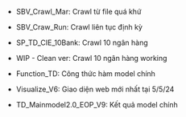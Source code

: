 - SBV_Crawl_Mar: Crawl từ file quá khứ
- SBV_Craw_Run: Crawl liên tục định kỳ
- SP_TD_CIE_10Bank: Crawl 10 ngân hàng
- WIP - Clean ver: Crawl 10 ngân hàng working


- Function_TD: Công thức hàm model chính
- Visualize_V6: Giao diện web mới nhất tại 5/5/24
- TD_Mainmodel2.0_EOP_V9: Kết quả model chính
